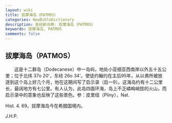 ```yaml
---
layout: wiki
title: 拔摩海岛（PATMOS）
categories: NewBibleDictionary
description: 圣经新词典: 拔摩海岛（PATMOS）
keywords: 拔摩海岛, PATMOS
comments: false
---
```


## 拔摩海岛（PATMOS）

　　这是十二群岛（Dodecanese）中一岛屿，地处小亚细亚西南岸以外五十五公里；位于北纬 37o 20'，东经 26o 34'。使徒约翰约在主后95年，从以弗所被放逐到这个岛上好几个月，他在这期间写了启示录（启一9）。这海岛约有十二公里长，最阔地方有七公里。有人认为，此岛四面环海，岛上不乏嶙峋峭拔的火山，而启示录中的意象也反映了这些景色。参：皮里纽（Pliny），Nat.

Hist. 4. 69。拔摩海岛今在希腊国境内。

J.H.P.








